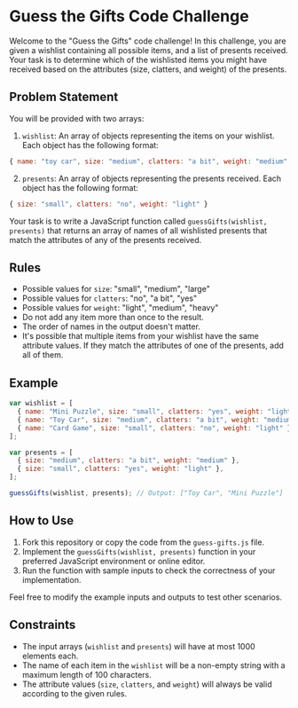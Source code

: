 # Guess the Gifts Code Challenge

Welcome to the "Guess the Gifts" code challenge! In this challenge, you are given a wishlist containing all possible items, and a list of presents received. Your task is to determine which of the wishlisted items you might have received based on the attributes (size, clatters, and weight) of the presents.

## Problem Statement

You will be provided with two arrays:

1. `wishlist`: An array of objects representing the items on your wishlist. Each object has the following format:

```javascript
{ name: "toy car", size: "medium", clatters: "a bit", weight: "medium" }
```

2. `presents`: An array of objects representing the presents received. Each object has the following format:

```javascript
{ size: "small", clatters: "no", weight: "light" }
```

Your task is to write a JavaScript function called `guessGifts(wishlist, presents)` that returns an array of names of all wishlisted presents that match the attributes of any of the presents received.

## Rules

- Possible values for `size`: "small", "medium", "large"
- Possible values for `clatters`: "no", "a bit", "yes"
- Possible values for `weight`: "light", "medium", "heavy"
- Do not add any item more than once to the result.
- The order of names in the output doesn't matter.
- It's possible that multiple items from your wishlist have the same attribute values. If they match the attributes of one of the presents, add all of them.

## Example

```javascript
var wishlist = [
  { name: "Mini Puzzle", size: "small", clatters: "yes", weight: "light" },
  { name: "Toy Car", size: "medium", clatters: "a bit", weight: "medium" },
  { name: "Card Game", size: "small", clatters: "no", weight: "light" },
];

var presents = [
  { size: "medium", clatters: "a bit", weight: "medium" },
  { size: "small", clatters: "yes", weight: "light" },
];

guessGifts(wishlist, presents); // Output: ["Toy Car", "Mini Puzzle"]
```

## How to Use

1. Fork this repository or copy the code from the `guess-gifts.js` file.
2. Implement the `guessGifts(wishlist, presents)` function in your preferred JavaScript environment or online editor.
3. Run the function with sample inputs to check the correctness of your implementation.

Feel free to modify the example inputs and outputs to test other scenarios.

## Constraints

- The input arrays (`wishlist` and `presents`) will have at most 1000 elements each.
- The name of each item in the `wishlist` will be a non-empty string with a maximum length of 100 characters.
- The attribute values (`size`, `clatters`, and `weight`) will always be valid according to the given rules.

